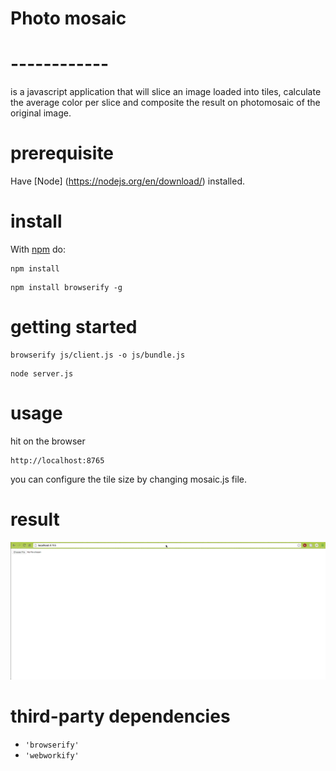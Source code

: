 
# Photo mosaic
# ------------

is a javascript application that will slice an image loaded into tiles,
calculate the average color per slice and composite the result on photomosaic
of the original image.

# prerequisite

Have [Node] (https://nodejs.org/en/download/) installed.

# install

With [npm](https://www.npmjs.com/) do:

```
npm install
```

```
npm install browserify -g
```

# getting started

```
browserify js/client.js -o js/bundle.js
```

```
node server.js
```

# usage

hit on the browser

```
http://localhost:8765
```

you can configure the tile size by changing mosaic.js file.

# result

<img src="3NzlpC13ON.gif" width="900">

# third-party dependencies

* `'browserify'`
* `'webworkify'`
